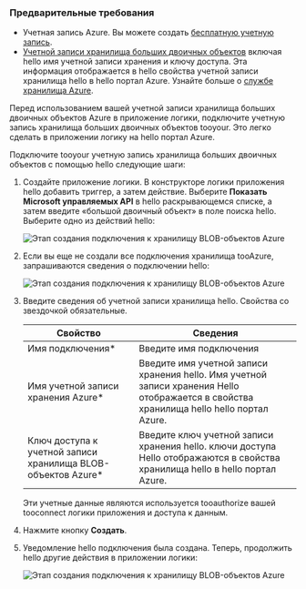 ### <a name="prerequisites"></a>Предварительные требования
* Учетная запись Azure. Вы можете создать [бесплатную учетную запись](https://azure.microsoft.com/free).
* [Учетной записи хранилища больших двоичных объектов](../articles/storage/common/storage-create-storage-account.md) включая hello имя учетной записи хранения и ключу доступа. Эта информация отображается в hello свойства учетной записи хранилища hello в hello портал Azure. Узнайте больше о [службе хранилища Azure](../articles/storage/common/storage-introduction.md).

Перед использованием вашей учетной записи хранилища больших двоичных объектов Azure в приложение логики, подключите учетную запись хранилища больших двоичных объектов tooyour. Это легко сделать в приложении логику на hello портал Azure.  

Подключите tooyour учетную запись хранилища больших двоичных объектов с помощью hello следующие шаги:  

1. Создайте приложение логики. В конструкторе логики приложения hello добавить триггер, а затем действие. Выберите **Показать Microsoft управляемых API** в hello раскрывающемся списке, а затем введите «большой двоичный объект» в поле поиска hello. Выберите одно из действий hello:  
   
    ![Этап создания подключения к хранилищу BLOB-объектов Azure](./media/connectors-create-api-azureblobstorage/azureblobstorage-1.png)  
2. Если вы еще не создали все подключения хранилища tooAzure, запрашиваются сведения о подключении hello:   
   
    ![Этап создания подключения к хранилищу BLOB-объектов Azure](./media/connectors-create-api-azureblobstorage/connection-details.png)  
3. Введите сведения об учетной записи хранилища hello. Свойства со звездочкой обязательные.
   
   | Свойство | Сведения |
   | --- | --- |
   | Имя подключения* |Введите имя подключения |
   | Имя учетной записи хранения Azure* |Введите имя учетной записи хранения hello. Имя учетной записи хранения Hello отображается в свойства хранилища hello hello портал Azure. |
   | Ключ доступа к учетной записи хранилища BLOB-объектов Azure* |Введите ключ учетной записи хранения hello. ключи доступа Hello отображаются в свойства хранилища hello в hello портал Azure. |
   
    Эти учетные данные являются используется tooauthorize вашей tooconnect логики приложения и доступа к данным. 
4. Нажмите кнопку **Создать**.
5. Уведомление hello подключения была создана. Теперь, продолжить hello другие действия в приложении логики: 
   
    ![Этап создания подключения к хранилищу BLOB-объектов Azure](./media/connectors-create-api-azureblobstorage/azureblobstorage-3.png)  

